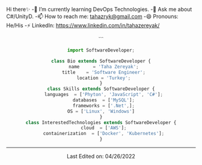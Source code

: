 
  Hi there✨
-🌱 I’m currently learning DevOps Technologies.
-💬 Ask me about C#/UnityD.
-📫 How to reach me: tahazryk@gmail.com
-😄 Pronouns: He/His
-⚡ LinkedIn: https://www.linkedin.com/in/tahazereyak/

<div align="center">
<h2<p align="center">
```
</p>

```js
import SoftwareDeveloper;

class Bio extends SoftwareDeveloper {
  name     = 'Taha Zereyak';
  title    = 'Software Engineer';
  location = 'Turkey';
}
class Skills extends SoftwareDeveloper {
  languages  = ['Phyton', 'JavaScript', 'C#'];
  databases  = ['MySQL'];
  frameworks = ['.Net',];
  OS = ['Linux', 'Windows']  
}
class InterestedTechnologies extends SoftwareDeveloper {
  cloud  = ['AWS'];
  containerization  = ['Docker', 'Kubernetes'];
}

```



----
Last Edited on: 04/26/2022

<!--
**zereyak13/zereyak13** is a ✨ _special_ ✨ repository because its `README.md` (this file) appears on your GitHub profile.

Here are some ideas to get you started:

- 🔭 I’m currently working on 
- 🌱 I’m currently learning DevOps Technologies.
- 🤔 I’m looking for help with Kubernetes.
- 💬 Ask me about C#/UnityD.
- 📫 How to reach me: tahazryk@gmail.com
- 😄 Pronouns: He/His
- ⚡ LinkedIn: https://www.linkedin.com/in/tahazereyak/
-->
